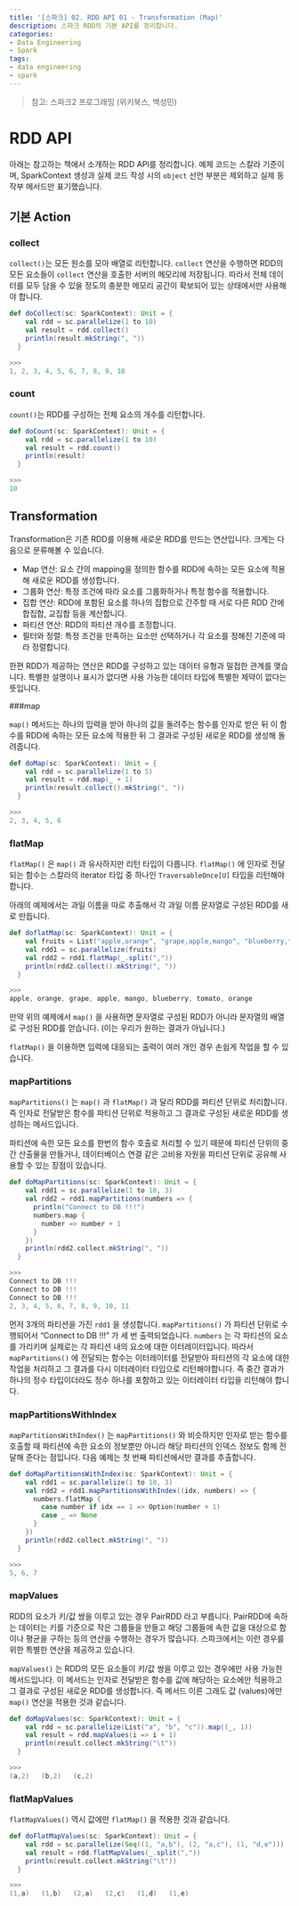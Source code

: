 ```yaml
---
title: '[스파크] 02. RDD API 01 - Transformation (Map)'
description: 스파크 RDD의 기본 API를 정리합니다.
categories:
- Data Engineering
- Spark
tags:
- data engineering
- spark
---
```


> 참고: 스파크2 프로그래밍 (위키북스, 백성민)
>



# RDD API

아래는 참고하는 책에서 소개하는 RDD API를 정리합니다. 예제 코드는 스칼라 기준이며, SparkContext 생성과 실제 코드 작성 시의 `object` 선언 부분은 제외하고 실제 동작부 메서드만 표기했습니다.



## 기본 Action

### collect

`collect()`는 모든 원소를 모아 배열로 리턴합니다. `collect` 연산을 수행하면 RDD의 모든 요소들이 `collect` 연산을 호출한 서버의 메모리에 저장됩니다. 따라서 전체 데이터를 모두 담을 수 있을 정도의 충분한 메모리 공간이 확보되어 있는 상태에서만 사용해야 합니다.

```scala
def doCollect(sc: SparkContext): Unit = {
    val rdd = sc.parallelize(1 to 10)
    val result = rdd.collect()
    println(result.mkString(", "))
  }

>>> 
1, 2, 3, 4, 5, 6, 7, 8, 9, 10
```



### count

`count()`는 RDD를 구성하는 전체 요소의 개수를 리턴합니다.

```scala
def doCount(sc: SparkContext): Unit = {
    val rdd = sc.parallelize(1 to 10)
    val result = rdd.count()
    println(result)
  }

>>> 
10
```



## Transformation

Transformation은 기존 RDD를 이용해 새로운 RDD를 만드는 연산입니다. 크게는 다음으로 분류해볼 수 있습니다.

- Map 연산: 요소 간의 mapping을 정의한 함수를 RDD에 속하는 모든 요소에 적용해 새로운 RDD를 생성합니다.
- 그룹화 연산: 특정 조건에 따라 요소를 그룹화하거나 특정 함수를 적용합니다.
- 집합 연산: RDD에 포함된 요소를 하나의 집합으로 간주할 때 서로 다른 RDD 간에 합집합, 교집합 등을 계산합니다.
- 파티션 연산: RDD의 파티션 개수를 조정합니다.
- 필터와 정렬: 특정 조건을 만족하는 요소만 선택하거나 각 요소를 정해진 기준에 따라 정렬합니다.

한편 RDD가 제공하는 연산은 RDD를 구성하고 있는 데이터 유형과 밀접한 관계를 맺습니다. 특별한 설명이나 표시가 없다면 사용 가능한 데이터 타입에 특별한 제약이 없다는 뜻입니다.



###map

`map()` 메서드는 하나의 입력을 받아 하나의 값을 돌려주는 함수를 인자로 받은 뒤 이 함수를 RDD에 속하는 모든 요소에 적용한 뒤 그 결과로 구성된 새로운 RDD를 생성해 돌려줍니다.

```scala
def doMap(sc: SparkContext): Unit = {
    val rdd = sc.parallelize(1 to 5)
    val result = rdd.map(_ + 1)
    println(result.collect().mkString(", "))
  }

>>> 
2, 3, 4, 5, 6
```



### flatMap

`flatMap()` 은 `map()` 과 유사하지만 리턴 타입이 다릅니다. `flatMap()` 에 인자로 전달되는 함수는 스칼라의 iterator 타입 중 하나인 `TraversableOnce[U]` 타입을 리턴해야합니다.

아래의 예제에서는 과일 이름을 따로 추출해서 각 과일 이름 문자열로 구성된 RDD를 새로 만듭니다.

```scala
def doflatMap(sc: SparkContext): Unit = {
    val fruits = List("apple,orange", "grape,apple,mango", "blueberry,tomato,orange")
    val rdd1 = sc.parallelize(fruits)
    val rdd2 = rdd1.flatMap(_.split(","))
    println(rdd2.collect().mkString(", "))
  }

>>> 
apple, orange, grape, apple, mango, blueberry, tomato, orange
```

만약 위의 예제에서 `map()` 을 사용하면 문자열로 구성된 RDD가 아니라 문자열의 배열로 구성된 RDD를 얻습니다. (이는 우리가 원하는 결과가 아닙니다.)

`flatMap()` 을 이용하면 입력에 대응되는 출력이 여러 개인 경우 손쉽게 작업을 할 수 있습니다.



### mapPartitions

`mapPartitions()` 는 `map()` 과 `flatMap()` 과 달리 RDD를 파티션 단위로 처리합니다. 즉 인자로 전달받은 함수를 파티션 단위로 적용하고 그 결과로 구성된 새로운 RDD를 생성하는 메서드입니다.

파티션에 속한 모든 요소를 한번의 함수 호출로 처리할 수 있기 때문에 파티션 단위의 중간 산출물을 만들거나, 데이터베이스 연결 같은 고비용 자원을 파티션 단위로 공유해 사용할 수 있는 장점이 있습니다.

```scala
def doMapPartitions(sc: SparkContext): Unit = {
    val rdd1 = sc.parallelize(1 to 10, 3)
    val rdd2 = rdd1.mapPartitions(numbers => {
      println("Connect to DB !!!")
      numbers.map {
        number => number + 1
      }
    })
    println(rdd2.collect.mkString(", "))
  }

>>>
Connect to DB !!!
Connect to DB !!!
Connect to DB !!!
2, 3, 4, 5, 6, 7, 8, 9, 10, 11
```

먼저 3개의 파티션을 가진 `rdd1` 을 생성합니다. `mapPartitions()` 가 파티션 단위로 수행되어서 “Connect to DB !!!” 가 세 번 출력되었습니다. `numbers` 는 각 파티션의 요소를 가리키며 실제로는 각 파티션 내의 요소에 대한 이터레이터입니다. 따라서 `mapPartitions()` 에 전달되는 함수는 이터레이터를 전달받아 파티션의 각 요소에 대한 작업을 처리하고 그 결과를 다시 이터레이터 타입으로 리턴해야합니다. 즉 중간 결과가 하나의 정수 타입이더라도 정수 하나를 포함하고 있는 이터레이터 타입을 리턴해야 합니다.



### mapPartitionsWithIndex

`mapPartitionsWithIndex()` 는 `mapPartitions()` 와 비슷하지만 인자로 받는 함수를 호출할 때 파티션에 속한 요소의 정보뿐만 아니라 해당 파티션의 인덱스 정보도 함께 전달해 준다는 점입니다. 다음 예제는 첫 번째 파티션에서만 결과를 추출합니다.

```scala
def doMapPartitionsWithIndex(sc: SparkContext): Unit = {
    val rdd1 = sc.parallelize(1 to 10, 3)
    val rdd2 = rdd1.mapPartitionsWithIndex((idx, numbers) => {
      numbers.flatMap {
        case number if idx == 1 => Option(number + 1)
        case _ => None
      }
    })
    println(rdd2.collect.mkString(", "))
  }

>>>
5, 6, 7
```



### mapValues

RDD의 요소가 키/값 쌍을 이루고 있는 경우 PairRDD 라고 부릅니다. PairRDD에 속하는 데이터는 키를 기준으로 작은 그룹들을 만들고 해당 그룹들에 속한 값을 대상으로 함이나 평균을 구하는 등의 연산을 수행하는 경우가 많습니다. 스파크에서는 이런 경우를 위한 특별한 연산을 제공하고 있습니다.

`mapValues()` 는 RDD의 모든 요소들이 키/값 쌍을 이루고 있는 경우에만 사용 가능한 메서드입니다. 이 메서드는 인자로 전달받은 함수를 값에 해당하는 요소에만 적용하고 그 결과로 구성된 새로운 RDD를 생성합니다. 즉 메서드 이른 그래도 값 (values)에만 `map()` 연산을 적용한 것과 같습니다.

```scala
def doMapValues(sc: SparkContext): Unit = {
    val rdd = sc.parallelize(List("a", "b", "c")).map((_, 1))
    val result = rdd.mapValues(i => i + 1)
    println(result.collect.mkString("\t"))
  }

>>> 
(a,2)	(b,2)	(c,2)
```



### flatMapValues

`flatMapValues()` 역시 값에만 `flatMap()` 을 적용한 것과 같습니다.

```scala
def doFlatMapValues(sc: SparkContext): Unit = {
    val rdd = sc.parallelize(Seq((1, "a,b"), (2, "a,c"), (1, "d,e")))
    val result = rdd.flatMapValues(_.split(","))
    println(result.collect.mkString("\t"))
  }

>>>
(1,a)	(1,b)	(2,a)	(2,c)	(1,d)	(1,e)
```



